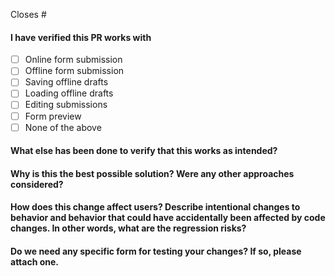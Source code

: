 Closes #

#### I have verified this PR works with

-   [ ] Online form submission
-   [ ] Offline form submission
-   [ ] Saving offline drafts
-   [ ] Loading offline drafts
-   [ ] Editing submissions
-   [ ] Form preview
-   [ ] None of the above

#### What else has been done to verify that this works as intended?

#### Why is this the best possible solution? Were any other approaches considered?

#### How does this change affect users? Describe intentional changes to behavior and behavior that could have accidentally been affected by code changes. In other words, what are the regression risks?

#### Do we need any specific form for testing your changes? If so, please attach one.
